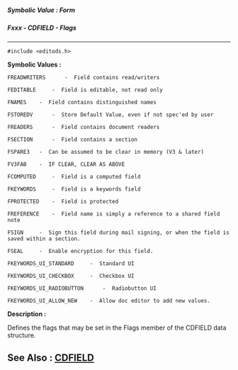 ##### Symbolic Value : Form
##### Fxxx - CDFIELD - Flags
---
```
#include <editods.h>
```

**Symbolic Values :**

	FREADWRITERS	  -  Field contains read/writers

	FEDITABLE	  -  Field is editable, not read only

	FNAMES	  -  Field contains distinguished names

	FSTOREDV	  -  Store Default Value, even if not spec'ed by user

	FREADERS	  -  Field contains document readers

	FSECTION	  -  Field contains a section

	FSPARE3	  -  Can be assumed to be clear in memory (V3 & later)

	FV3FAB	  -  IF CLEAR, CLEAR AS ABOVE

	FCOMPUTED	  -  Field is a computed field

	FKEYWORDS	  -  Field is a keywords field

	FPROTECTED	  -  Field is protected

	FREFERENCE	  -  Field name is simply a reference to a shared field note

	FSIGN	  -  Sign this field during mail signing, or when the field is saved within a section.

	FSEAL	  -  Enable encryption for this field.

	FKEYWORDS_UI_STANDARD	  -  Standard UI

	FKEYWORDS_UI_CHECKBOX	  -  Checkbox UI

	FKEYWORDS_UI_RADIOBUTTON	  -  Radiobutton UI

	FKEYWORDS_UI_ALLOW_NEW	  -  Allow doc editor to add new values.


**Description :**

Defines the flags that may be set in the Flags member of the CDFIELD data structure.


**See Also :**
[CDFIELD](/domino-c-api-docs/reference/Data/CDFIELD)
---
